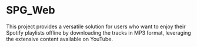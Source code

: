 # SPG_Web
This project provides a versatile solution for users who want to enjoy their Spotify playlists offline by downloading the tracks in MP3 format, leveraging the extensive content available on YouTube.
